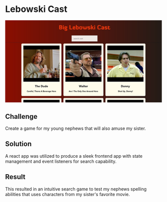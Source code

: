 # Lebowski Cast

<img src="https://github.com/amym321/Lebowski-Cast2/blob/master/assets/Lebowski.jpg" width="600" >

## Challenge  

Create a game for my young nephews that will also amuse my sister.

## Solution

A react app was utilized to produce a sleek frontend app with state management and event listeners for search capability.

## Result

This resulted in an intuitive search game to test my nephews spelling abilities that uses characters from my sister's favorite movie.